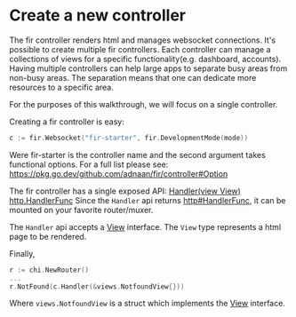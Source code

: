 # Create a new controller

The fir controller renders html and manages websocket connections. It's possible to create multiple fir
controllers. Each controller can manage a collections of views for a specific functionality(e.g. dashboard, accounts).
Having multiple controllers can help large apps to separate busy areas from non-busy areas. The separation means that
one can dedicate more resources to a specific area.

For the purposes of this walkthrough, we will focus on a single controller.

Creating a fir controller is easy:

```go
c := fir.Websocket("fir-starter", fir.DevelopmentMode(mode))
```

Were fir-starter is the controller name and the second argument takes functional options. For a full list please
see: https://pkg.go.dev/github.com/adnaan/fir/controller#Option

The fir controller has a single exposed API: [Handler(view View) http.HandlerFunc](https://pkg.go.dev/github.com/adnaan/fir/controller#Controller)
Since the `Handler` api returns [http#HandlerFunc](https://pkg.go.dev/net/http#HandlerFunc), it can be mounted on your
favorite router/muxer.

The `Handler` api accepts a [View](https://pkg.go.dev/github.com/adnaan/fir/controller#View) interface. The `View` type
represents a html page to be rendered.

Finally,

```go
r := chi.NewRouter()
...
r.NotFound(c.Handler(&views.NotfoundView{}))
```

Where `views.NotfoundView` is a struct which implements the [View](https://pkg.go.dev/github.com/adnaan/fir/controller#View) interface.
